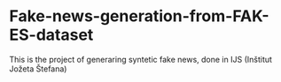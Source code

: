 # Fake-news-generation-from-FAK-ES-dataset
This is the project of generaring syntetic fake news, done in IJS (Inštitut Jožeta Štefana)
